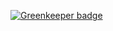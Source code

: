 
[![Greenkeeper badge](https://badges.greenkeeper.io/Robinlemon/async-coins-ph.svg)](https://greenkeeper.io/)
